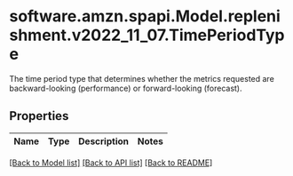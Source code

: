 # software.amzn.spapi.Model.replenishment.v2022_11_07.TimePeriodType
The time period type that determines whether the metrics requested are backward-looking (performance) or forward-looking (forecast).

## Properties

Name | Type | Description | Notes
------------ | ------------- | ------------- | -------------

[[Back to Model list]](../README.md#documentation-for-models) [[Back to API list]](../README.md#documentation-for-api-endpoints) [[Back to README]](../README.md)

